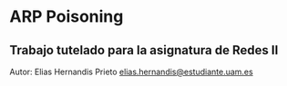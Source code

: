 # ARP Poisoning
## Trabajo tutelado para la asignatura de Redes II

Autor: Elias Hernandis Prieto <elias.hernandis@estudiante.uam.es>

